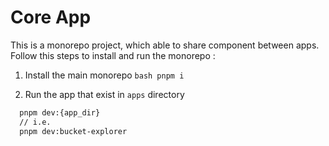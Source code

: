 # Core App

This is a monorepo project, which able to share component between apps. Follow this steps to install and run the monorepo :
1. Install the main monorepo
```bash pnpm i```

2. Run the app that exist in `apps` directory
```bash
  pnpm dev:{app_dir}
  // i.e.
  pnpm dev:bucket-explorer
```